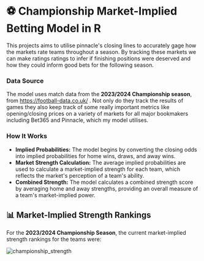 # ⚽ Championship Market-Implied Betting Model in R

This projects aims to utilise pinnacle's closing lines to accurately gage how the markets rate teams throughout a season. By tracking these markets we can make ratings ratings to infer if finishing positions were deserved and how they could inform good bets for the following season. 


### Data Source

The model uses match data from the **2023/2024 Championship season**, from https://football-data.co.uk/ . Not only do they track the results of games they also keep track of some really important metrics like opening/closing prices on a variety of markets for all major bookmakers including Bet365 and Pinnacle, which my model utilises.

### How It Works

- **Implied Probabilities:** The model begins by converting the closing odds into implied probabilities for home wins, draws, and away wins.
- **Market Strength Calculation:** The average implied probabilities are used to calculate a market-implied strength for each team, which reflects the market's perception of a team's ability.
- **Combined Strength:** The model calculates a combined strength score by averaging home and away strengths, providing an overall measure of a team's market-implied power.

## 📊 Market-Implied Strength Rankings

For the **2023/2024 Championship Season**, the current market-implied strength rankings for the teams were:

![championship_strength](C:\Users\Cgh\Pictures\ChampImpliedRatings.PNG)



